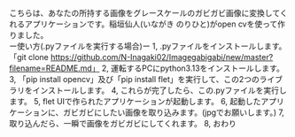 こちらは、あなたの所持する画像をグレースケールのガビガビ画像に変換してくれるアプリケーションです。稲垣仙人(いながき のりひと)がopen cvを使って作りました。<br>
ー使い方(.pyファイルを実行する場合)ー
1, .pyファイルをインストールします。「git clone https://github.com/N-Inagaki02/Imagegabigabi/new/master?filename=README.md」
2, 運転するPCにpython3.13をインストールします。
3, 「pip install opencv」及び「pip install flet」を実行して、この2つのライブラリをインストールします。
4, これらが完了したら、この.pyファイルを実行します。
5, flet UIで作られたアプリケーションが起動します。
6, 起動したアプリケーションに、ガビガビにしたい画像を取り込みます。(jpgでお願いします。)
7, 取り込んだら、一瞬で画像をガビガビにしてくれます。
8, おわり
